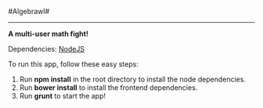 #Algebrawl#

----------
**A multi-user math fight!**

Dependencies:
[NodeJS][1]

To run this app, follow these easy steps:

 1. Run **npm install** in the root directory to install the node dependencies.
 2. Run **bower install** to install the frontend dependencies.
 3. Run **grunt** to start the app!

  [1]: http://nodejs.org/